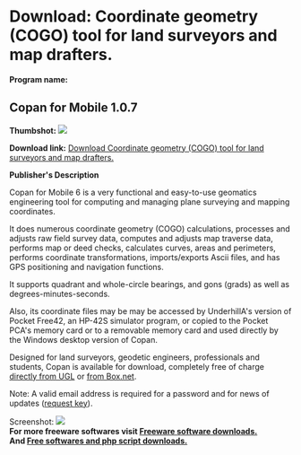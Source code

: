# Download: Coordinate geometry (COGO) tool for land surveyors and map drafters.

**Program name:**

## Copan for Mobile 1.0.7

  
**Thumbshot:** ![](http://www.freewarefiles.com/screenshot/copanmobile_md.jpg)   
  
**Download link:** [Download Coordinate geometry (COGO) tool for land surveyors and map drafters.](http://freesoftwares.boysofts.com/Copan-for-Mobile_program_56456.html)  
  


**Publisher's Description**  
  


Copan for Mobile 6 is a very functional and easy-to-use geomatics engineering tool for computing and managing plane surveying and mapping coordinates. 

It does numerous coordinate geometry (COGO) calculations, processes and adjusts raw field survey data, computes and adjusts map traverse data, performs map or deed checks, calculates curves, areas and perimeters, performs coordinate transformations, imports/exports Ascii files, and has GPS positioning and navigation functions. 

It supports quadrant and whole-circle bearings, and gons (grads) as well as degrees-minutes-seconds. 

Also, its coordinate files may be may be accessed by UnderhillA's version of Pocket Free42, an HP-42S simulator program, or copied to the Pocket PCA's memory card or to a removable memory card and used directly by the Windows desktop version of Copan. 

Designed for land surveyors, geodetic engineers, professionals and students, Copan is available for download, completely free of charge [directly from UGL](http://www.underhill.ca/Software/Copan/PocketPC/Downloads/copaninstallMob6.Arm.CAB) or [from Box.net](http://www.box.net/shared/g3i7a5aqee). 

Note: A valid email address is required for a password and for news of updates ([request key](http://www.underhill.ca/Software/Copan/PocketPC/CopanPPCKey.php)). 

  
  
Screenshot: ![](http://www.freewarefiles.com/screenshot/copanmobile.jpg)   
**For more freeware softwares visit [Freeware software downloads.](http://freesoftwares.boysofts.com/)**   
**And [Free softwares and php script downloads.](http://www.boysofts.com/)**
